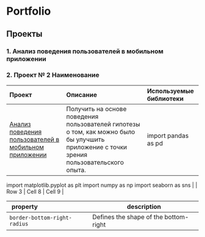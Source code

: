 # Portfolio
## Проекты
### 1. Анализ  поведения пользователей в мобильном приложении


 
### 2. Проект № 2 Наименование


| Проект		| Описание | Используемые библиотеки |
|:------------- |:---------------|:-------------|
|[Анализ  поведения пользователей в мобильном приложении](https://github.com/Andrey6158/Porfolio/blob/main/Analysis_of_user_behavior_in_mobile_application.ipynb)     | Получить на основе поведения пользователей гипотезы о том, как можно было бы улучшить приложение с точки зрения пользовательского опыта.       | import pandas as pd
import matplotlib.pyplot as plt
import numpy as np
import seaborn as sns |
| Row 3         | Cell 8          | Cell 9        |



| <div style="width:80px">property</div> | description                           |
| --------------------------------------- | ------------------------------------- |
| `border-bottom-right-radius`            | Defines the shape of the bottom-right |
